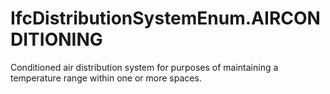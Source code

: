 IfcDistributionSystemEnum.AIRCONDITIONING
=========================================
Conditioned air distribution system for purposes of maintaining a temperature
range within one or more spaces.


